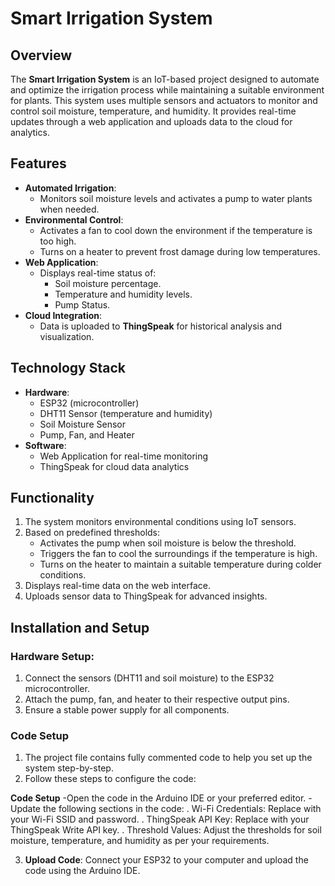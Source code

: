 # Smart Irrigation System  

## Overview  
The **Smart Irrigation System** is an IoT-based project designed to automate and optimize the irrigation process while maintaining a suitable environment for plants. This system uses multiple sensors and actuators to monitor and control soil moisture, temperature, and humidity. It provides real-time updates through a web application and uploads data to the cloud for analytics.  

## Features  
- **Automated Irrigation**:  
  - Monitors soil moisture levels and activates a pump to water plants when needed.  
- **Environmental Control**:  
  - Activates a fan to cool down the environment if the temperature is too high.  
  - Turns on a heater to prevent frost damage during low temperatures.  
- **Web Application**:  
  - Displays real-time status of:  
    - Soil moisture percentage.  
    - Temperature and humidity levels.  
    - Pump Status.  
- **Cloud Integration**:  
  - Data is uploaded to **ThingSpeak** for historical analysis and visualization.  

## Technology Stack  
- **Hardware**:  
  - ESP32 (microcontroller)  
  - DHT11 Sensor (temperature and humidity)  
  - Soil Moisture Sensor  
  - Pump, Fan, and Heater  
- **Software**:  
  - Web Application for real-time monitoring  
  - ThingSpeak for cloud data analytics  

## Functionality  
1. The system monitors environmental conditions using IoT sensors.  
2. Based on predefined thresholds:  
   - Activates the pump when soil moisture is below the threshold.  
   - Triggers the fan to cool the surroundings if the temperature is high.  
   - Turns on the heater to maintain a suitable temperature during colder conditions.  
3. Displays real-time data on the web interface.  
4. Uploads sensor data to ThingSpeak for advanced insights.  

## Installation and Setup  
### Hardware Setup:  
1. Connect the sensors (DHT11 and soil moisture) to the ESP32 microcontroller.  
2. Attach the pump, fan, and heater to their respective output pins.  
3. Ensure a stable power supply for all components.  

### Code Setup  
1. The project file contains fully commented code to help you set up the system step-by-step.  
2. Follow these steps to configure the code:

**Code Setup**
-Open the code in the Arduino IDE or your preferred editor.
-Update the following sections in the code:
. Wi-Fi Credentials: Replace with your Wi-Fi SSID and password.
. ThingSpeak API Key: Replace with your ThingSpeak Write API key.
. Threshold Values: Adjust the thresholds for soil moisture, temperature, and humidity as per your requirements.

3. **Upload Code**:
Connect your ESP32 to your computer and upload the code using the Arduino IDE.



